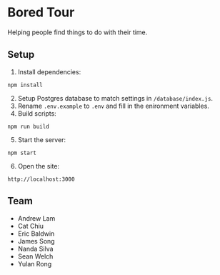 # Bored Tour
Helping people find things to do with their time.

## Setup
1. Install dependencies:
```
npm install
```
2. Setup Postgres database to match settings in `/database/index.js`.
3. Rename `.env.example` to `.env` and fill in the enironment variables.
4. Build scripts:
```
npm run build
```
5. Start the server:
```
npm start
```
6. Open the site:
```
http://localhost:3000
```

## Team
- Andrew Lam
- Cat Chiu
- Eric Baldwin
- James Song
- Nanda Silva
- Sean Welch
- Yulan Rong